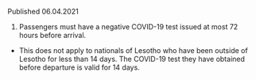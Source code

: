 Published 06.04.2021
1. Passengers must have a negative COVID-19 test issued at most 72 hours before arrival. 
- This does not apply to nationals of Lesotho who have been outside of Lesotho for less than 14 days. The COVID-19 test they have obtained before departure is valid for 14 days.

